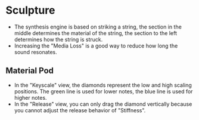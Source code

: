# Sculpture

- The synthesis engine is based on striking a string, the section in the middle determines the material of the string, the section to the left determines how the string is struck.
- Increasing the "Media Loss" is a good way to reduce how long the sound resonates.

## Material Pod

- In the "Keyscale" view, the diamonds represent the low and high scaling positions. The green line is used for lower notes, the blue line is used for higher notes.
- In the "Release" view, you can only drag the diamond vertically because you cannot adjust the release behavior of "Stiffness".

